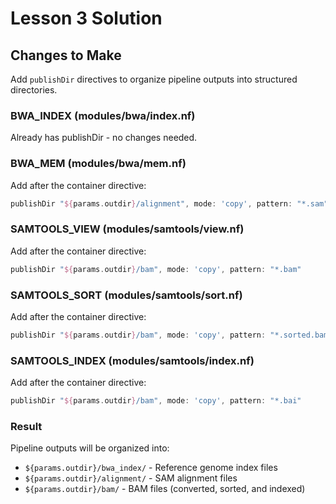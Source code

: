 # Lesson 3 Solution

## Changes to Make

Add `publishDir` directives to organize pipeline outputs into structured directories.

### BWA_INDEX (modules/bwa/index.nf)

Already has publishDir - no changes needed.

### BWA_MEM (modules/bwa/mem.nf)

Add after the container directive:

```groovy
publishDir "${params.outdir}/alignment", mode: 'copy', pattern: "*.sam"
```

### SAMTOOLS_VIEW (modules/samtools/view.nf)

Add after the container directive:

```groovy
publishDir "${params.outdir}/bam", mode: 'copy', pattern: "*.bam"
```

### SAMTOOLS_SORT (modules/samtools/sort.nf)

Add after the container directive:

```groovy
publishDir "${params.outdir}/bam", mode: 'copy', pattern: "*.sorted.bam"
```

### SAMTOOLS_INDEX (modules/samtools/index.nf)

Add after the container directive:

```groovy
publishDir "${params.outdir}/bam", mode: 'copy', pattern: "*.bai"
```

### Result

Pipeline outputs will be organized into:
- `${params.outdir}/bwa_index/` - Reference genome index files
- `${params.outdir}/alignment/` - SAM alignment files
- `${params.outdir}/bam/` - BAM files (converted, sorted, and indexed)
